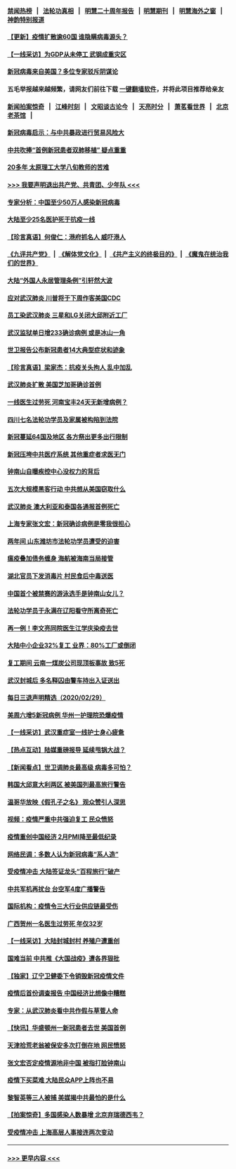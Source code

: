 #### [禁闻热榜](热点新闻.md?=0)  &nbsp;&nbsp;|&nbsp;&nbsp; [法轮功真相](https://github.com/gfw-breaker/truth/blob/master/README.md?=0) &nbsp;&nbsp;|&nbsp;&nbsp; [明慧二十周年报告](https://github.com/gfw-breaker/mh-reports/blob/master/README.md?=0) &nbsp;&nbsp;|&nbsp;&nbsp;[明慧期刊](https://github.com/gfw-breaker/mh-qikan) &nbsp;&nbsp;|&nbsp;&nbsp; [明慧海外之窗](https://github.com/gfw-breaker/mh-news/blob/master/README.md?=0) &nbsp;&nbsp;|&nbsp;&nbsp; [神韵特别报道](https://github.com/gfw-breaker/mh-news/blob/master/shenyun.md?=0)
#### [【更新】疫情扩散逾60国 谁隐瞒病毒源头？](../pages/nsc413/n11890652.md?t=03021002) 
#### [【一线采访】为GDP从未停工 武钢成重灾区](../pages/nsc413/n11907787.md?t=03021002) 
#### [新冠病毒来自美国？多位专家驳斥阴谋论](../pages/nsc413/n11907805.md?t=03021002) 
#### 五毛举报越来越频繁，请网友们前往下载 [一键翻墙软件](https://github.com/gfw-breaker/ssr-accounts)，并将此项目推荐给亲友
#### [新闻拍案惊奇](https://github.com/gfw-breaker/banned-news/blob/master/pages/link4.md) &nbsp;&nbsp;|&nbsp;&nbsp; [江峰时刻](https://github.com/gfw-breaker/banned-news/blob/master/pages/link4.md) &nbsp;&nbsp;|&nbsp;&nbsp; [文昭谈古论今](https://github.com/gfw-breaker/banned-news/blob/master/pages/link4.md) &nbsp;&nbsp;|&nbsp;&nbsp; [天亮时分](https://github.com/gfw-breaker/banned-news/blob/master/pages/link4.md) &nbsp;&nbsp;|&nbsp;&nbsp; [萧茗看世界](https://github.com/gfw-breaker/banned-news/blob/master/pages/link4.md) &nbsp;&nbsp;|&nbsp;&nbsp; [北京老茶馆](https://github.com/gfw-breaker/banned-news/blob/master/pages/link4.md) &nbsp;&nbsp;|&nbsp;&nbsp; 
#### [新冠病毒启示：与中共暴政进行贸易风险大](../pages/nsc413/n11907718.md?t=03021002) 
#### [中共吹捧“首例新冠患者双肺移植” 疑点重重](../pages/nsc413/n11907615.md?t=03021002) 
#### [20多年 太原理工大学八旬教师的苦难](../pages/nsc413/n11907003.md?t=03021002) 
#### [>>> 我要声明退出共产党、共青团、少年队 <<<](https://github.com/begood0513/goodnews/blob/master/quit/letter.md) 
#### [专家分析：中国至少50万人感染新冠病毒](../pages/nsc413/n11907619.md?t=03021002) 
#### [大陆至少25名医护死于抗疫一线](../pages/nsc413/n11907479.md?t=03021002) 
#### [【珍言真语】何俊仁：港府抓名人 威吓港人](../pages/nsc413/n11907561.md?t=03021002) 
#### [《九评共产党》](https://github.com/begood0513/9ping.md/blob/master/README.md) &nbsp;|&nbsp; [《解体党文化》](../../../../jtdwh.md/blob/master/README.md)  &nbsp;|&nbsp; [《共产主义的终极目的》](../../../../gczydzjmd.md/blob/master/README.md) &nbsp;|&nbsp; [《魔鬼在统治我们的世界》](../../../../mgztzwmdsj.md/blob/master/README.md) 
#### [大陆“外国人永居管理条例”引轩然大波](../pages/nsc413/n11907540.md?t=03021002) 
#### [应对武汉肺炎 川普将于下周作客美国CDC](../pages/nsc413/n11907493.md?t=03021002) 
#### [员工染武汉肺炎 三星和LG关闭大邱附近工厂](../pages/nsc413/n11907471.md?t=03021002) 
#### [武汉监狱单日增233确诊病例 或是冰山一角](../pages/nsc413/n11907360.md?t=03021002) 
#### [世卫报告公布新冠患者14大典型症状和迹象](../pages/nsc413/n11907472.md?t=03021002) 
#### [【珍言真语】梁家杰：抗疫关头拘人 乱中加乱](../pages/nsc413/n11907444.md?t=03021002) 
#### [武汉肺炎扩散 美国芝加哥确诊首例](../pages/nsc413/n11907347.md?t=03021002) 
#### [一线医生过劳死 河南宝丰24天无新增病例？](../pages/nsc413/n11907430.md?t=03021002) 
#### [四川七名法轮功学员及家属被构陷到法院](../pages/nsc413/n11907214.md?t=03021002) 
#### [新冠蔓延64国及地区 各方祭出更多出行限制](../pages/nsc413/n11907227.md?t=03021002) 
#### [新冠压垮中共医疗系统 其他重症者求医无门](../pages/nsc413/n11905283.md?t=03021002) 
#### [钟南山自曝疾控中心没权力的背后](../pages/nsc413/n11903401.md?t=03021002) 
#### [五次大规模黑客行动 中共想从美国窃取什么](../pages/nsc413/n11899124.md?t=03021002) 
#### [武汉肺炎 澳大利亚和泰国各通报首例死亡](../pages/nsc413/n11906995.md?t=03021002) 
#### [上海专家张文宏：新冠确诊病例是零我很担心](../pages/nsc413/n11906935.md?t=03021002) 
#### [两年间 山东潍坊市法轮功学员遭受的迫害](../pages/nsc413/n11902878.md?t=03021002) 
#### [瘟疫叠加债务缠身 海航被海南当局接管](../pages/nsc413/n11906466.md?t=03021002) 
#### [湖北官员下发消毒片 村民食后中毒送医](../pages/nsc413/n11906520.md?t=03021002) 
#### [中国首个被禁赛的游泳选手是钟南山女儿？](../pages/nsc413/n11906532.md?t=03021002) 
#### [法轮功学员于永满在辽阳看守所离奇死亡](../pages/nsc413/n11906047.md?t=03021002) 
#### [再一例！李文亮同院医生江学庆染疫去世](../pages/nsc413/n11906396.md?t=03021002) 
#### [大陆中小企业32%复工 业界：80%工厂或倒闭](../pages/nsc413/n11906257.md?t=03021002) 
#### [复工期间 云南一煤炭公司现顶板事故 致5死](../pages/nsc413/n11903190.md?t=03021002) 
#### [武汉封城后 多名释囚由警车持出入证送出](../pages/nsc413/n11906273.md?t=03021002) 
#### [每日三退声明精选（2020/02/29）](../pages/nsc413/n11906228.md?t=03021002) 
#### [美周六增5新冠病例 华州一护理院恐爆疫情](../pages/nsc413/n11905823.md?t=03021002) 
#### [【一线采访】武汉重症室一线护士身心疲惫](../pages/nsc413/n11906089.md?t=03021002) 
#### [【热点互动】陆媒重磅报导 延续甩锅大战？](../pages/nsc413/n11905973.md?t=03021002) 
#### [【新闻看点】世卫调肺炎最高级 病毒多可怕？](../pages/nsc413/n11905498.md?t=03021002) 
#### [韩国大邱意大利两区 被美国列最高旅行警告](../pages/nsc413/n11905944.md?t=03021002) 
#### [温哥华放映《假孔子之名》 观众赞引人深思](../pages/nsc413/n11903970.md?t=03021002) 
#### [视频：疫情严重中共强迫复工 民众愤怒](../pages/nsc413/n11905794.md?t=03021002) 
#### [疫情重创中国经济 2月PMI降至最低纪录](../pages/nsc413/n11905093.md?t=03021002) 
#### [网络民调：多数人认为新冠病毒“系人造”](../pages/nsc413/n11905778.md?t=03021002) 
#### [受疫情冲击 大陆签证龙头“百程旅行”破产](../pages/nsc413/n11905777.md?t=03021002) 
#### [中共军机再扰台 台空军4度广播警告](../pages/nsc413/n11905748.md?t=03021002) 
#### [国际机构：疫情令三大行业供应链最受伤](../pages/nsc413/n11905694.md?t=03021002) 
#### [广西贺州一名医生过劳死 年仅32岁](../pages/nsc413/n11905670.md?t=03021002) 
#### [【一线采访】大陆封城封村 养殖户遭重创](../pages/nsc413/n11905654.md?t=03021002) 
#### [国难当前 中共推《大国战疫》遭各界狠批](../pages/nsc413/n11905559.md?t=03021002) 
#### [【独家】辽宁卫健委下令销毁新冠疫情文件](../pages/nsc413/n11901418.md?t=03021002) 
#### [疫情后首份调查报告 中国经济比想像中糟糕](../pages/nsc413/n11905617.md?t=03021002) 
#### [专家：从武汉肺炎看中共作假与草菅人命](../pages/nsc413/n11905139.md?t=03021002) 
#### [【快讯】华盛顿州一新冠患者去世 美国首例](../pages/nsc413/n11905571.md?t=03021002) 
#### [天津拾荒老翁被保安多次打倒在地 网民愤怒](../pages/nsc413/n11905434.md?t=03021002) 
#### [张文宏否定疫情源地非中国 被指打脸钟南山](../pages/nsc413/n11905247.md?t=03021002) 
#### [疫情下买菜难 大陆民众APP上阵也不易](../pages/nsc413/n11905435.md?t=03021002) 
#### [黎智英等三人被捕 美媒揭中共最怕的是什么](../pages/nsc413/n11905316.md?t=03021002) 
#### [【拍案惊奇】多国感染人数暴增 北京弃瑞德西韦？](../pages/nsc413/n11904182.md?t=03021002) 
#### [受疫情冲击 上海高层人事接连两次变动](../pages/nsc413/n11905223.md?t=03021002) 

----
#### [ >>> 更早内容 <<< ](../indexes/nsc413-earlier.md)
